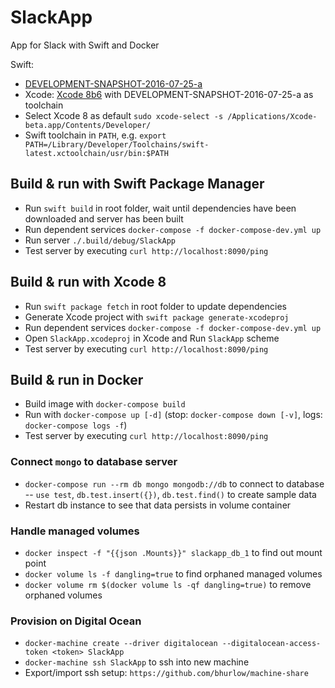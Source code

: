 # SlackApp
App for Slack with Swift and Docker

Swift:
- [DEVELOPMENT-SNAPSHOT-2016-07-25-a](https://swift.org/builds/development/xcode/swift-DEVELOPMENT-SNAPSHOT-2016-07-25-a/swift-DEVELOPMENT-SNAPSHOT-2016-07-25-a-osx.pkg)
- Xcode: [Xcode 8b6](https://developer.apple.com/download/) with DEVELOPMENT-SNAPSHOT-2016-07-25-a as toolchain
- Select Xcode 8 as default `sudo xcode-select -s /Applications/Xcode-beta.app/Contents/Developer/`
- Swift toolchain in `PATH`, e.g. `export PATH=/Library/Developer/Toolchains/swift-latest.xctoolchain/usr/bin:$PATH`

## Build & run with Swift Package Manager
- Run `swift build` in root folder, wait until dependencies have been downloaded and server has been built
- Run dependent services `docker-compose -f docker-compose-dev.yml up`
- Run server `./.build/debug/SlackApp`
- Test server by executing `curl http://localhost:8090/ping`

## Build & run with Xcode 8
- Run `swift package fetch` in root folder to update dependencies
- Generate Xcode project with `swift package generate-xcodeproj`
- Run dependent services `docker-compose -f docker-compose-dev.yml up`
- Open `SlackApp.xcodeproj` in Xcode and Run `SlackApp` scheme
- Test server by executing `curl http://localhost:8090/ping`

## Build & run in Docker
- Build image with `docker-compose build`
- Run with `docker-compose up [-d]` (stop: `docker-compose down [-v]`, logs: `docker-compose logs -f`)
- Test server by executing `curl http://localhost:8090/ping`

### Connect `mongo` to database server
- `docker-compose run --rm db mongo mongodb://db` to connect to database
-- `use test`, `db.test.insert({})`, `db.test.find()` to create sample data
- Restart db instance to see that data persists in volume container

### Handle managed volumes
- `docker inspect -f "{{json .Mounts}}" slackapp_db_1` to find out mount point
- `docker volume ls -f dangling=true` to find orphaned managed volumes
- `docker volume rm $(docker volume ls -qf dangling=true)` to remove orphaned volumes

### Provision on Digital Ocean
- `docker-machine create --driver digitalocean --digitalocean-access-token <token> SlackApp`
- `docker-machine ssh SlackApp` to ssh into new machine
- Export/import ssh setup: `https://github.com/bhurlow/machine-share`